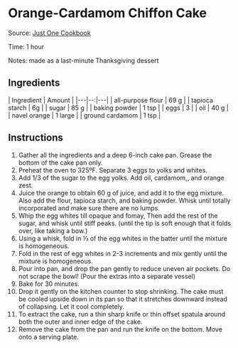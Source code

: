 # Orange-Cardamom Chiffon Cake

Source: [Just One Cookbook](https://www.justonecookbook.com/meyer-lemon-chiffon-cake/)

Time: 1 hour

Notes: made as a last-minute Thanksgiving dessert


## Ingredients
 
| Ingredient  | Amount |
|---|--:|---|
|  all-purpose flour  | 69 g |
| tapioca starch  | 6g |
| sugar | 85 g |
|  baking powder |  1 tsp |
| eggs |  3 |
| oil |  40 g |
| navel orange | 1 large |
| ground cardamom | 1 tsp |

## Instructions
1. Gather all the ingredients and a deep 6-inch cake pan. Grease the bottom of the cake pan only.
2. Preheat the oven to 325ºF. Separate 3 eggs to yolks and whites. 
3. Add 1/3 of the sugar to the egg yolks. Add oil, cardamom,, and orange zest.
4. Juice the orange to obtain 60 g of juice, and add it to the egg mixture. Also add the flour, tapioca starch, and baking powder. Whisk until totally incorporated and make sure there are no lumps.
5. Whip the egg whites till opaque and fomay, Then add the rest of the sugar, and whisk until stiff peaks. (until the tip is soft enough that it folds over, like taking a bow.)
6. Using a whisk, fold in ⅓ of the egg whites in the batter until the mixture is homogeneous.
7. Fold in the rest of egg whites in 2-3 increments and mix gently until the mixture is homogeneous.
8. Pour into pan, and drop the pan gently to reduce uneven air pockets. Do not scrape the bowl! (Pour the extras into a separate vessel)
9. Bake for 30 minutes.
10. Drop it gently on the kitchen counter to stop shrinking. The cake must be cooled upside down in its pan so that it stretches downward instead of collapsing. Let it cool completely.
11. To extract the cake, run a thin sharp knife or thin offset spatula around both the outer and inner edge of the cake.
12. Remove the cake from the pan and run the knife on the bottom. Move onto a serving plate.